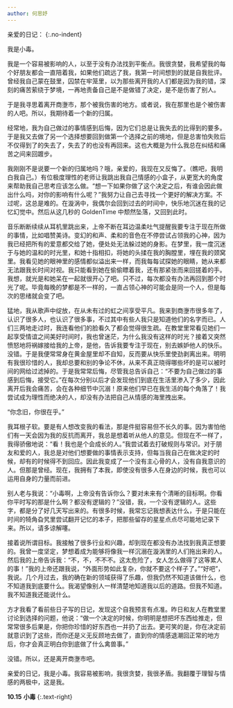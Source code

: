 ```yaml
---
author: 何思妤
---
```


亲爱的日记：
{:.no-indent}

我是小毒。

我是一个容易被影响的人，以至于没有办法找到平衡点。我很贪婪，我希望我的每个好朋友都会一直陪着我，如果他们疏远了我，我第一时间想到的就是自我批评。曾经我自己蒙在鼓里，囚禁在牢笼里，以为那些离开我的人们都是因为我的错，深刻的痛苦萦绕于梦境，一再地责备自己是不是做错了决定，是不是伤害了别人。

于是我寻思着离开商塰市，那个被我伤害的地方。或者说，我在那里也是个被伤害的人吧。所以，我期待着一个新的归属。

经常地，我为自己做过的事情感到后悔，因为它们总是让我失去的比得到的要多。于是我又去做了另一个选择想要回到做第一个选择之前的境地，但是总害怕失败后不仅得到了的失去了，失去了的也没有再回来。这也大概是为什么我总在纠结和痛苦之间来回踱步。

我刚刚不是说要一个新的归属地吗？哦，亲爱的，我现在又反悔了。（瞧吧，我明白我自己。）有位极度理性的老师让我跳出我自己情感的小盒子，从更宽大的角度来帮助我自己思考应该怎么做。“想一下如果你做了这个决定之后，有谁会因此做出什么吗，对你的影响有什么呢？”我努力让自己去寻找一个更好的解决方案。不过呢，这总是难的。在漩涡中，我偶尔会回到过去的时间中，快乐地沉迷在我的记忆幻觉中。然后从这几秒的 GoldenTime 中颓然坠落，又回到此时。

音乐断断续续从耳机里跳出来，上帝不断在耳边温柔吐气提醒我要专注于现在所做的事情，比如唱赞美诗。变幻的和声、柔和的音色在不停尝试占领我的心神，因为我已经把所有的爱意都交给了她，便处处无法躲过她的身影。在梦里，我一度沉迷于与她的温和的时光里，和她十指相扣，将她的头揉在我的胸膛里，埋在我的颈窝里。我看见她的眼神里的感情都似溢出来一样，而我每每试探她的眼睛，她从来都无法跟我长时间对视。我只能看到她在偷偷瞟着我，还有那紧张而来回搓着的手。我想，就光是和她呆在一起就很开心了吧。只不过，每次都没有办法再回到那个时光了呢。毕竟每晚的梦都是不一样的，一直占领心神的可能会是同一个人，但是每次的思绪就会变了吧。

猛地，我从歌声中绽放，在从未有过的虹之间享受平凡。我来到商塰市很多年了，认识了很多人，也认识了很多事，不过其中有些人我只是知道他们的名字而已。人们三两地走过时，我连看他们的脸看久了都会觉得很生疏。在教堂里常看见她们一起享受情谊之间美好时间时，我也曾迷茫，为什么我没有这样的时光？接着又突然愤怒地将祸嫁接给我的上帝，是他，告诉我要专注于现在，别去嫉妒他人的快乐。没错。于是我便常常身在黄金屋里却不自知，反而要从快乐里使劲剥离出来。明明有我很珍惜的人，我却总要和别的争论不休，从来不真正晓得哪些坏的是可以被时间的网给过滤掉的。于是我常常后悔，尽管我总告诉自己：“不要为自己做过的事感到后悔，接受它。”在每次分别以后才会发现他们到底在生活里渗入了多少，因此离开后我会痛苦，会在各种细节中沉溺！原来他们早已在我生活的每个角落了！我尝试成为理性而绝决的人，却没有办法把自己从情感的海里拽出来。

“你念旧，你很在乎。”

我耳根子软。要是有人想改变我的看法，那是件挺容易但不长久的事。因为害怕他们有一天会因为我的反抗而离开，我总是想着听从他人的意见。但现在不一样了，我得骄傲地说：“看！我也是个会成长的人。”我尝试着去打破规则与常识。对于朋友和爱的人，我总是对他们想要做的事情表示支持，但每当我自己在做决定的时候，却有的时候得不到回应。因此我变成了一个没有主心骨的人，没有自我意识的人。但那是曾经。现在，我拥有了本我，即使没有很多人在身边的时候，我也可以运用自身的力量而前进。

别人老与我说：“小毒啊，上帝没有告诉你么？要对未来有个清晰的目标啊。你看你平时写的那是什么啊？都没有逻辑的？”没错，我，一个没有逻辑的人。这些字，都是分了好几天写出来的。有很多时候，我常忘记我想表达什么，于是只能在时间的犄角旮旯里尝试翻开记忆的本子，把那些留存的星星点点尽可能地记录下来。所以，请多谅解噻。

接着说所谓目标。我接触了很多行业和兴趣，却到现在都没有办法找到我真正想要的。我曾一度坚定，梦想着成为能够将像我一样沉溺在漩涡里的人们拖出来的人。然后我的上帝告诉我：“不，不，不不不。这太危险了，女人怎么做得了这等累人的事！”我的上帝还跟我说，“外面形势如此复杂，你就不要这个样子了。”“好吧”，我说。几个月过去，我的确在新的领域获得了乐趣，但我仍然不知道该做什么，也不知道我到底要什么。我渴望像别人一样清楚地知道我以后的道路。但我不知道。我不知道我还能说什么。

方才我看了看前些日子写的日记，发现这个自我预言有点准。昨日和友人在教堂里讨论到选择的问题，他说：“做一个决定的时候，你明明是想把坏东西给推走，但常常很多后果是，你把你珍惜的好东西也一并扔了出去。更可笑的是，你在决定前就意识到了这些，而你还是义无反顾地去做了，直到你的情感退潮回正常的地方后，你才会真正明白你到底做了什么禽兽事。”

没错。所以，还是离开商塰市吧。

亲爱的日记，我是小毒。我容易被影响，我很贪婪，我很矛盾。我翻覆于理智与情感的两极中，这是我。

**10.15**
**小毒**
{:.text-right}
